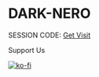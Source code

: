 # DARK-NERO
SESSION CODE: [Get Visit](https://session.genux.me/)

Support Us

[![ko-fi](https://ko-fi.com/img/githubbutton_sm.svg)](https://ko-fi.com/A0A315OHVC)
